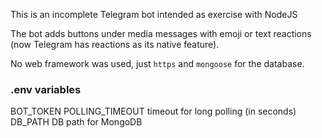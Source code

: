 This is an incomplete Telegram bot intended as exercise with NodeJS

The bot adds buttons under media messages with emoji or text reactions (now Telegram has reactions as its native feature).

No web framework was used, just `https` and `mongoose` for the database.

### .env variables

BOT_TOKEN
POLLING_TIMEOUT     timeout for long polling (in seconds)
DB_PATH             DB path for MongoDB